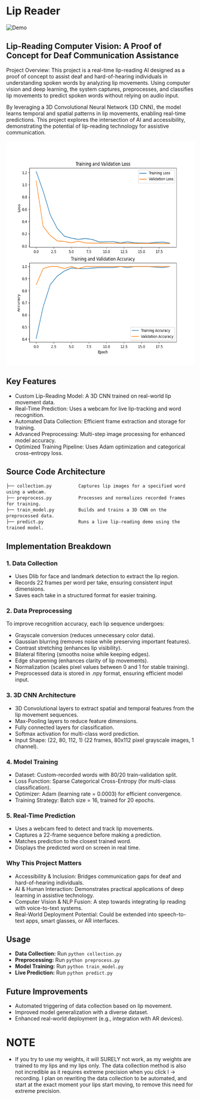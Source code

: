 # Lip Reader
![Demo](demo.gif)
 
## Lip-Reading Computer Vision: A Proof of Concept for Deaf Communication Assistance
Project Overview: 
This project is a real-time lip-reading AI designed as a proof of concept to assist deaf and hard-of-hearing individuals in understanding spoken words by analyzing lip movements. Using computer vision and deep learning, the system captures, preprocesses, and classifies lip movements to predict spoken words without relying on audio input.

By leveraging a 3D Convolutional Neural Network (3D CNN), the model learns temporal and spatial patterns in lip movements, enabling real-time predictions. This project explores the intersection of AI and accessibility, demonstrating the potential of lip-reading technology for assistive communication.

<img src="validations.png" alt="chart" height="600"/>

## Key Features
- Custom Lip-Reading Model: A 3D CNN trained on real-world lip movement data.
- Real-Time Prediction: Uses a webcam for live lip-tracking and word recognition.
- Automated Data Collection: Efficient frame extraction and storage for training.
- Advanced Preprocessing: Multi-step image processing for enhanced model accuracy.
- Optimized Training Pipeline: Uses Adam optimization and categorical cross-entropy loss.

## Source Code Architecture
```
├── collection.py          Captures lip images for a specified word using a webcam.
├── preprocess.py          Processes and normalizes recorded frames for training.
├── train_model.py         Builds and trains a 3D CNN on the preprocessed data.
├── predict.py             Runs a live lip-reading demo using the trained model.
```
## Implementation Breakdown
### 1. Data Collection
- Uses Dlib for face and landmark detection to extract the lip region.
- Records 22 frames per word per take, ensuring consistent input dimensions.
- Saves each take in a structured format for easier training.

### 2. Data Preprocessing
To improve recognition accuracy, each lip sequence undergoes:

- Grayscale conversion (reduces unnecessary color data).
- Gaussian blurring (removes noise while preserving important features).
- Contrast stretching (enhances lip visibility).
- Bilateral filtering (smooths noise while keeping edges).
- Edge sharpening (enhances clarity of lip movements).
- Normalization (scales pixel values between 0 and 1 for stable training).
- Preprocessed data is stored in .npy format, ensuring efficient model input.

### 3. 3D CNN Architecture
- 3D Convolutional layers to extract spatial and temporal features from the lip movement sequences.
- Max-Pooling layers to reduce feature dimensions.
- Fully connected layers for classification.
- Softmax activation for multi-class word prediction.
- Input Shape: (22, 80, 112, 1) (22 frames, 80x112 pixel grayscale images, 1 channel).

### 4. Model Training
- Dataset: Custom-recorded words with 80/20 train-validation split.
- Loss Function: Sparse Categorical Cross-Entropy (for multi-class classification).
- Optimizer: Adam (learning rate = 0.0003) for efficient convergence.
- Training Strategy: Batch size = 16, trained for 20 epochs.

### 5. Real-Time Prediction
- Uses a webcam feed to detect and track lip movements.
- Captures a 22-frame sequence before making a prediction.
- Matches prediction to the closest trained word.
- Displays the predicted word on screen in real time.

### Why This Project Matters
- Accessibility & Inclusion: Bridges communication gaps for deaf and hard-of-hearing individuals.
- AI & Human Interaction: Demonstrates practical applications of deep learning in assistive technology.
- Computer Vision & NLP Fusion: A step towards integrating lip reading with voice-to-text systems.
- Real-World Deployment Potential: Could be extended into speech-to-text apps, smart glasses, or AR interfaces.

## Usage
- **Data Collection:** Run `python collection.py`
- **Preprocessing:** Run `python preprocess.py`
- **Model Training:** Run `python train_model.py`
- **Live Prediction:** Run `python predict.py`

## Future Improvements
- Automated triggering of data collection based on lip movement.
- Improved model generalization with a diverse dataset.
- Enhanced real-world deployment (e.g., integration with AR devices).

# NOTE
- If you try to use my weights, it will SURELY not work, as my weights are trained to my lips and my lips only. The data collection method is also not incredible as it requires extreme precision when you click l -> recording. I plan on rewriting the data collection to be automated, and start at the exact moment your lips start moving, to remove this need for extreme precision.
